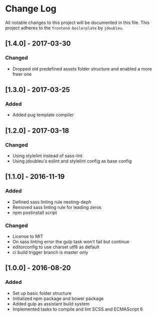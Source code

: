# Change Log
All notable changes to this project will be documented in this file.
This project adheres to the `frontend-boilerplate` by `jdoubleu`.

## [1.4.0] - 2017-03-30
### Changed
- Dropped old predefined assets folder structure and enabled a more freer one

## [1.3.0] - 2017-03-25
### Added
- Added pug template compiler

## [1.2.0] - 2017-03-18
### Changed
- Using stylelint instead of sass-lint
- Using jdoubleu's eslint and stylelint config as base config

## [1.1.0] - 2016-11-19
### Added
- Defined sass linting rule nesting-deph
- Removed sass linting rule for leading zeros
- npm postinstall script

### Changed
- License to MIT
- On sass linting error the gulp task won't fail but continue
- editorconfig to use charset utf8 as default
- ci build trigger branch is master only

## [1.0.0] - 2016-08-20
### Added
- Set up basic folder structure
- Initialized npm package and bower package
- Added gulp as assistant build system
- Implemented tasks to compile and lint SCSS and ECMAScript 6